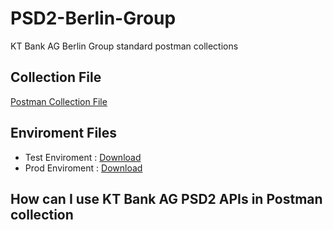# PSD2-Berlin-Group
KT Bank AG Berlin Group standard postman collections


Collection File
---------------------

<a id="raw-url" href="https://github.com/kkaradag2/PSD2-Berlin-Group/blob/main/Berlin%20Group%20Standart.postman_collection.json">Postman Collection File</a>


Enviroment Files
-------------------------
- Test Enviroment : <a id="raw-url" href="https://github.com/kkaradag2/PSD2-Berlin-Group/blob/main/KT_BankAg_Test.postman_environment.json">Download</a>
- Prod Enviroment : <a id="raw-url" href="https://github.com/kkaradag2/PSD2-Berlin-Group/blob/main/KT_Bank_Prod.postman_environment.json">Download</a> 

How can I use KT Bank AG PSD2 APIs in Postman collection
-----------------



